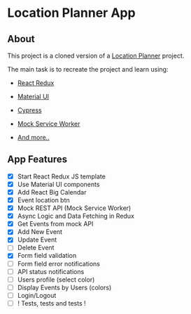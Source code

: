 # Location Planner App

## About

This project is a cloned version of a [Location Planner](https://github.com/uoshvis/location-planner) project.

The main task is to recreate the project and learn using:

- [React Redux](https://react-redux.js.org/)

- [Material UI](https://mui.com/)

- [Cypress](https://www.cypress.io/)

- [Mock Service Worker](https://mswjs.io/docs/getting-started/mocks)

- [And more..](https://stackoverflow.com/)

## App Features

- [x] Start React Redux JS template
- [x] Use Material UI components
- [x] Add React Big Calendar
- [x] Event location btn
- [x] Mock REST API (Mock Service Worker)
- [x] Async Logic and Data Fetching in Redux
- [x] Get Events from mock API
- [x] Add New Event
- [x] Update Event
- [ ] Delete Event
- [x] Form field validation
- [ ] Form field error notifications
- [ ] API status notifications
- [ ] Users profile (select color)
- [ ] Display Events by Users (colors)
- [ ] Login/Logout
- [ ] ! Tests, tests and tests !
